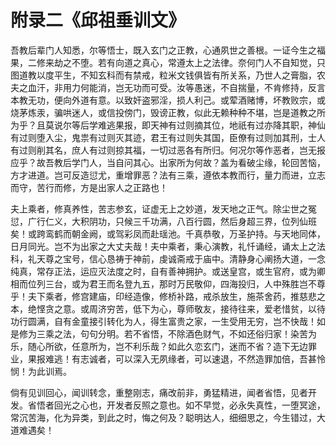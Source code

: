 # 附录二《邱祖垂训文》

吾教后辈门人知悉，尔等悟士，既入玄门之正教，心通夙世之善根。一证今生之福果，二修来劫之不堕。若有向道之真心，常遵太上之法律。奈何门人不自知觉，只图道教以度平生，不知玄科而有禁戒，粒米文钱俱皆有所关系，乃世人之膏脂，农夫之血汗，非用力何能消，岂无功而可受。汝等愚迷，不自揣量，不肯修持，反言本教无功，便向外道有意。以致奸盗邪淫，损人利己。或荤酒赌博，坏教败宗，或烧茅炼汞，骗哄迷人，或信投傍门，毁谤正教，似此无赖种种不堪，岂是道教之所为乎？且莫说尔等后学难逃果报，即天神有过则摘其位，地祇有过亦降其职，神仙有过则堕入尘，鬼祟有过则灭其迹，君王有过则失其国，臣僚有过则加其刑，士人有过则削其名，庶人有过则掠其福，一切过恶各有所归。何况尔等作恶者，岂无报应乎？故吾教后学门人，当自问其心。出家所为何故？盖为看破尘缘，轮回苦恼，方才进道。岂可反造愆尤，重增罪恶？法有三乘，遵依本教而行，量力而进，立志而守，苦行而修，方是出家人之正路也！

夫上乘者，修真养性，苦志参玄，证虚无上之妙道，发天地之正气。除尘世之冤愆，广行仁义，大积阴功，只候三千功满，八百行圆，然后身超三界，位列仙班矣！或跨鸾鹤而朝金阙，或驾彩凤而赴瑶池。千真恭敬，万圣护持。与天地同体，日月同光。岂不为出家之大丈夫哉！夫中乘者，秉心演教，礼忏诵经，诵太上之法科，礼天尊之宝号，信心恳祷于神前，虔诚斋戒于庙中。清静身心阐扬大道，一念纯真，常存正法，运应灭法度之时，自有善神拥护。或送皇宫，或生官府，或为卿相而位列三台，或为君王而名登九五，那时万民敬仰，四海投归，人中殊胜岂不尊乎！夫下乘者，修宫建庙，印经造像，修桥补路，戒杀放生，施茶舍药，推慈悲之本，绝悭贪之意。或周济穷苦，低下为心，尊师敬友，接待往来，爱老惜贫，以待功行圆满，自有金童接引转化为人，得生富贵之家，一生受用无穷，岂不快哉！如是修为三乘之法，句句分明。若不省悟，不除酒色财气，不如还俗归家！染苦为乐，随心所欲，任意所为，岂不利乐哉？如此久恋玄门，迷而不省？造下无边罪业，果报难逃！有志诚者，可以深入无夙缘者，可以速退，不然造罪加倍，吾甚怜悯！为此训焉。

倘有见训回心，闻训转念，重整刚志，痛改前非，勇猛精进，闻者省悟，见者开发。省悟者回光之心也，开发者反照之意也。如不早觉，必永失真性，一堕冥途，常沉苦海，化为异类，到此之时，悔之何及？聪明达人，细细思之，今生错过，大道难遇矣！
